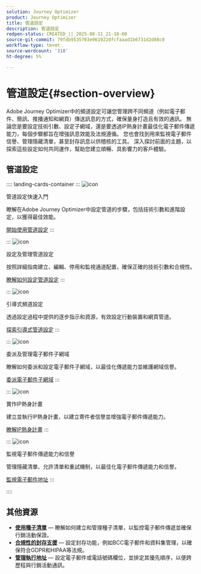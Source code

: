 ```yaml
---
solution: Journey Optimizer
product: Journey Optimizer
title: 管道設定
description: 管道設定
redpen-status: CREATED_||_2025-08-11_21-10-00
source-git-commit: 79fdb9535703e961922dfcfaaad1b6731d2d88c0
workflow-type: tm+mt
source-wordcount: '318'
ht-degree: 5%

---
```



# 管道設定{#section-overview}

Adobe Journey Optimizer中的頻道設定可讓您管理跨不同頻道（例如電子郵件、簡訊、推播通知和網頁）傳送訊息的方式，確保量身打造且有效的通訊。 無論您是要設定技術引數、設定子網域，還是要透過IP熱身計畫最佳化電子郵件傳遞能力，每個步驟都旨在增強訊息效能及法規遵循。 您也會找到用來監視電子郵件信譽、管理隱藏清單，甚至封存訊息以供稽核的工具。 深入探討前面的主題，以探索這些設定如何共同運作，幫助您建立順暢、具影響力的客戶體驗。

## 管道設定

:::: landing-cards-container
:::
![icon](https://cdn.experienceleague.adobe.com/icons/circle-play.svg)

管道設定快速入門

瞭解在Adobe Journey Optimizer中設定管道的步驟，包括技術引數和進階設定，以獲得最佳效能。

[開始使用管道設定](../using/configuration/get-started-configuration.md)
:::

:::
![icon](https://cdn.experienceleague.adobe.com/icons/list-check.svg)

設定及管理管道設定

按照詳細指南建立、編輯、停用和監視通道配置，確保正確的技術引數和合規性。

[瞭解如何設定管道設定](../using/configuration/channel-surfaces.md)
:::

:::
![icon](https://cdn.experienceleague.adobe.com/icons/gear.svg)

引導式頻道設定

透過設定過程中提供的逐步指示和資源，有效設定行動裝置和網頁管道。

[探索引導式管道設定](guided-setup-landing-page.md)
:::

:::
![icon](https://cdn.experienceleague.adobe.com/icons/screwdriver-wrench.svg)

委派及管理電子郵件子網域

瞭解如何委派和設定電子郵件子網域，以最佳化傳遞能力並維護網域信譽。

[委派電子郵件子網域](delegate-subdomains-landing-page.md)
:::

:::
![icon](https://cdn.experienceleague.adobe.com/icons/chart-line.svg)

實作IP熱身計畫

建立並執行IP熱身計畫，以建立寄件者信譽並增強電子郵件傳遞能力。

[瞭解IP熱身計畫](implement-ip-warmup-plan-landing-page.md)
:::

:::
![icon](https://cdn.experienceleague.adobe.com/icons/shield-halved.svg)

監視電子郵件傳遞能力和信譽

管理隱藏清單、允許清單和重試機制，以最佳化電子郵件傳遞能力和信譽。

[監視電子郵件地址](monitor-reputation-landing-page.md)
:::

::::


## 其他資源

- **[使用種子清單](../using/configuration/seed-lists.md)** — 瞭解如何建立和管理種子清單，以監控電子郵件傳遞並確保行銷活動保證。
- **[合規性的封存支援](../using/configuration/archiving-support.md)** — 設定封存功能，例如BCC電子郵件和資料集管理，以確保符合GDPR和HIPAA等法規。
- **[管理執行地址](../using/configuration/primary-email-addresses.md)** — 設定電子郵件或電話號碼欄位，並排定其優先順序，以便跨歷程與行銷活動通訊。
